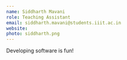 ```yaml
---
name: Siddharth Mavani
role: Teaching Assistant
email: siddharth.mavani@students.iiit.ac.in
website:
photo: siddharth.png
---
```


Developing software is fun!
